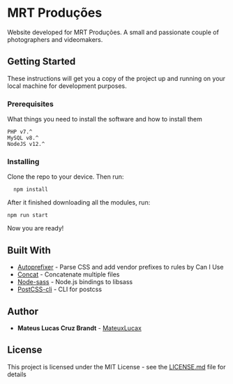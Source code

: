 # MRT Produções

Website developed for MRT Produções. A small and passionate couple of photographers and videomakers.

## Getting Started

These instructions will get you a copy of the project up and running on your local machine for development purposes.

### Prerequisites

What things you need to install the software and how to install them

```
PHP v7.^
MySQL v8.^
NodeJS v12.^
```

### Installing

Clone the repo to your device. Then run:

```
  npm install
```

After it finished downloading all the modules, run:

```
npm run start
```

Now you are ready!

## Built With

* [Autoprefixer](https://github.com/postcss/autoprefixer) - Parse CSS and add vendor prefixes to rules by Can I Use
* [Concat](https://github.com/gko/concat) - Concatenate multiple files
* [Node-sass](https://github.com/sass/node-sass) - Node.js bindings to libsass
* [PostCSS-cli](https://github.com/postcss/postcss-cli) - CLI for postcss

## Author

* **Mateus Lucas Cruz Brandt** - [MateuxLucax](https://github.com/MateuxLucax)

## License

This project is licensed under the MIT License - see the [LICENSE.md](LICENSE.md) file for details
